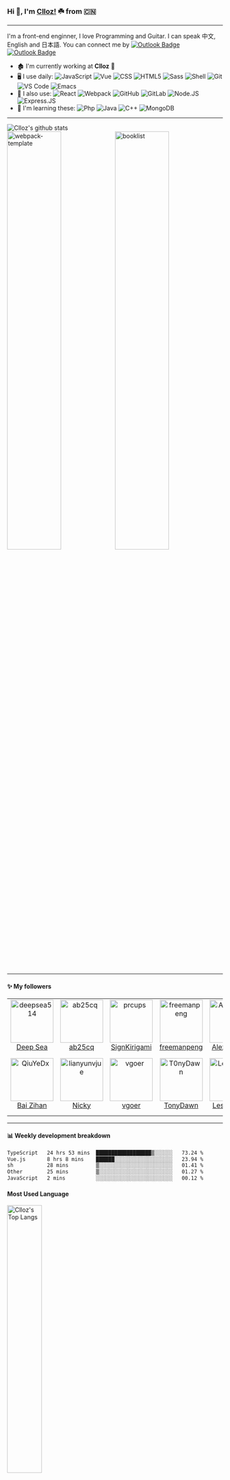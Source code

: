 ### Hi 👋, I'm [Clloz!](https://www.clloz.com) ☘️ from 🇨🇳
----------

I'm a front-end enginner, I love Programming and Guitar. I can speak 中文, English and 日本語.
You can connect me by 
[![Outlook Badge](https://img.shields.io/badge/-clloz@outlook.com-137ad1?style=plastic&logo=microsoft-outlook&logoColor=white&link=mailto:clloz@outlook.com)](mailto:clloz@outlook.com)
[![Outlook Badge](https://img.shields.io/badge/-clloz1992@gmail.com-c14438?style=plastic&logo=Gmail&logoColor=white&link=mailto:clloz1992@gmail.com)](mailto:clloz1992@gmail.com)

- 🏚 I'm currently working at **Clloz** 🦄
- 🖥 I use daily:
  ![JavaScript](https://img.shields.io/badge/-JavaScript-black?style=plastic&logo=javascript)
  ![Vue](https://img.shields.io/badge/-Vue.js-54bf8e?style=plastic&logo=vue.js&logoColor=white)
  ![CSS](https://img.shields.io/badge/-CSS-1e74b4?style=plastic&logo=css3&logoColor=white)
  ![HTML5](https://img.shields.io/badge/-HTML5-E34F26?style=plastic&logo=html5&logoColor=white)
  ![Sass](https://img.shields.io/badge/-Sass-ca6899?style=plastic&logo=sass&logoColor=white)
  ![Shell](https://img.shields.io/badge/-Shell-blasck?style=plastic&logo=Shell)
  ![Git](https://img.shields.io/badge/-Git-black?style=plastic&logo=git)
  ![VS Code](https://img.shields.io/badge/-VS%20Code-007ACC?style=plastic&logo=visual-studio-code)
  ![Emacs](https://img.shields.io/badge/-Emacs-7f5db4?style=plastic&logo=gnu-emacs&logoColor=white)
- 🎸 I also use:
  ![React](https://img.shields.io/badge/-React-67dbf9?style=plastic&logo=react&logoColor=white)
  ![Webpack](https://img.shields.io/badge/-Webpack-8dd6f9?style=plastic&logo=webpack&logoColor=222222)
  ![GitHub](https://img.shields.io/badge/-GitHub-181717?style=plastic&logo=github)
  ![GitLab](https://img.shields.io/badge/-GitLab-FCA121?style=plastic&logo=gitlab)
  ![Node.JS](https://img.shields.io/badge/-Node.JS-black?style=plastic&logo=Node.js) 
  ![Express.JS](https://img.shields.io/badge/-Express.JS-c7b198?style=plastic&logo=Express.JS) 
- 🌱 I'm learning these:
  ![Php](https://img.shields.io/badge/-php-394989?style=plastic&logo=php) 
  ![Java](https://img.shields.io/badge/-java-3f4441?style=plastic&logo=java)
  ![C++](https://img.shields.io/badge/-C++-00599C?style=plastic&logo=c)
  ![MongoDB](https://img.shields.io/badge/-MongoDB-black?style=plastic&logo=mongodb)
  
-------

<img alt="Clloz's github stats" style="display: inline-block;" src="https://github-readme-stats.vercel.app/api?username=Clloz&show_icons=true&theme=dark">

<br />
<a href="https://github.com/Clloz/webpack-template"><img alt="webpack-template" style="display: inline-block; width: 50%;" src="https://github-readme-stats.vercel.app/api/pin/?username=Clloz&repo=webpack-template&show_icons=true&theme=dark"></a><a href="https://github.com/Clloz/booklist"><img alt="booklist" style="display: inline-block; width: 50%;" src="https://github-readme-stats.vercel.app/api/pin/?username=Clloz&repo=booklist&show_icons=true&theme=dark"></a>

-------
#### :sparkles: My followers
<!--START_SECTION:top-followers-->
<table>
  <tr>
    <td align="center">
      <a href="https://github.com/deepsea514">
        <img src="https://avatars2.githubusercontent.com/u/74522790" width="100px;" alt="deepsea514"/>
      </a>
      <br />
      <a href="https://github.com/deepsea514">Deep Sea</a>
    </td>
    <td align="center">
      <a href="https://github.com/ab25cq">
        <img src="https://avatars2.githubusercontent.com/u/3233635" width="100px;" alt="ab25cq"/>
      </a>
      <br />
      <a href="https://github.com/ab25cq">ab25cq</a>
    </td>
    <td align="center">
      <a href="https://github.com/prcups">
        <img src="https://avatars2.githubusercontent.com/u/20960986" width="100px;" alt="prcups"/>
      </a>
      <br />
      <a href="https://github.com/prcups">SignKirigami</a>
    </td>
    <td align="center">
      <a href="https://github.com/freemanpeng">
        <img src="https://avatars2.githubusercontent.com/u/37547040" width="100px;" alt="freemanpeng"/>
      </a>
      <br />
      <a href="https://github.com/freemanpeng">freemanpeng</a>
    </td>
    <td align="center">
      <a href="https://github.com/AlexStacker">
        <img src="https://avatars2.githubusercontent.com/u/7822744" width="100px;" alt="AlexStacker"/>
      </a>
      <br />
      <a href="https://github.com/AlexStacker">AlexStacker</a>
    </td>
    <td align="center">
      <a href="https://github.com/sedationh">
        <img src="https://avatars2.githubusercontent.com/u/56129212" width="100px;" alt="sedationh"/>
      </a>
      <br />
      <a href="https://github.com/sedationh">Holden Hu</a>
    </td>
    <td align="center">
      <a href="https://github.com/Vanisper">
        <img src="https://avatars2.githubusercontent.com/u/55046983" width="100px;" alt="Vanisper"/>
      </a>
      <br />
      <a href="https://github.com/Vanisper">Vanisper</a>
    </td>
  </tr>
  <tr>
    <td align="center">
      <a href="https://github.com/QiuYeDx">
        <img src="https://avatars2.githubusercontent.com/u/71062076" width="100px;" alt="QiuYeDx"/>
      </a>
      <br />
      <a href="https://github.com/QiuYeDx">Bai Zihan</a>
    </td>
    <td align="center">
      <a href="https://github.com/lianyunvjue">
        <img src="https://avatars2.githubusercontent.com/u/39094541" width="100px;" alt="lianyunvjue"/>
      </a>
      <br />
      <a href="https://github.com/lianyunvjue">Nicky</a>
    </td>
    <td align="center">
      <a href="https://github.com/vgoer">
        <img src="https://avatars2.githubusercontent.com/u/97332512" width="100px;" alt="vgoer"/>
      </a>
      <br />
      <a href="https://github.com/vgoer">vgoer</a>
    </td>
    <td align="center">
      <a href="https://github.com/T0nyDawn">
        <img src="https://avatars2.githubusercontent.com/u/64949641" width="100px;" alt="T0nyDawn"/>
      </a>
      <br />
      <a href="https://github.com/T0nyDawn">TonyDawn</a>
    </td>
    <td align="center">
      <a href="https://github.com/LesslsMore">
        <img src="https://avatars2.githubusercontent.com/u/39825147" width="100px;" alt="LesslsMore"/>
      </a>
      <br />
      <a href="https://github.com/LesslsMore">LesslsMore</a>
    </td>
    <td align="center">
      <a href="https://github.com/EVINK">
        <img src="https://avatars2.githubusercontent.com/u/14816851" width="100px;" alt="EVINK"/>
      </a>
      <br />
      <a href="https://github.com/EVINK">EvinK</a>
    </td>
    <td align="center">
      <a href="https://github.com/keyasu">
        <img src="https://avatars2.githubusercontent.com/u/17979751" width="100px;" alt="keyasu"/>
      </a>
      <br />
      <a href="https://github.com/keyasu">Hand of the King</a>
    </td>
  </tr>
</table>
<!--END_SECTION:top-followers-->

-------
#### :bar_chart: Weekly development breakdown
<!--START_SECTION:waka-->

```txt
TypeScript   24 hrs 53 mins  ██████████████████▒░░░░░░   73.24 %
Vue.js       8 hrs 8 mins    ██████░░░░░░░░░░░░░░░░░░░   23.94 %
sh           28 mins         ▒░░░░░░░░░░░░░░░░░░░░░░░░   01.41 %
Other        25 mins         ▒░░░░░░░░░░░░░░░░░░░░░░░░   01.27 %
JavaScript   2 mins          ░░░░░░░░░░░░░░░░░░░░░░░░░   00.12 %
```

<!--END_SECTION:waka-->

#### Most Used Language
<img alt="Clloz's Top Langs" width=40% src="https://github-readme-stats.vercel.app/api/top-langs/?username=Clloz&layout=compact&show_icons=true&theme=vue-dark">